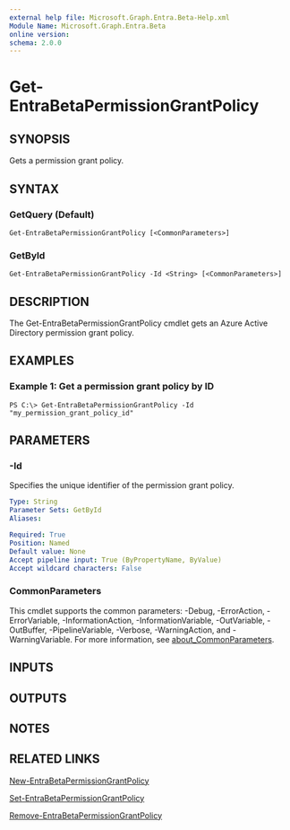 ```yaml
---
external help file: Microsoft.Graph.Entra.Beta-Help.xml
Module Name: Microsoft.Graph.Entra.Beta
online version:
schema: 2.0.0
---
```


# Get-EntraBetaPermissionGrantPolicy

## SYNOPSIS
Gets a permission grant policy.

## SYNTAX

### GetQuery (Default)
```
Get-EntraBetaPermissionGrantPolicy [<CommonParameters>]
```

### GetById
```
Get-EntraBetaPermissionGrantPolicy -Id <String> [<CommonParameters>]
```

## DESCRIPTION
The Get-EntraBetaPermissionGrantPolicy cmdlet gets an Azure Active Directory permission grant policy.

## EXAMPLES

### Example 1: Get a permission grant policy by ID
```
PS C:\> Get-EntraBetaPermissionGrantPolicy -Id "my_permission_grant_policy_id"
```

## PARAMETERS

### -Id
Specifies the unique identifier of the permission grant policy.

```yaml
Type: String
Parameter Sets: GetById
Aliases:

Required: True
Position: Named
Default value: None
Accept pipeline input: True (ByPropertyName, ByValue)
Accept wildcard characters: False
```

### CommonParameters
This cmdlet supports the common parameters: -Debug, -ErrorAction, -ErrorVariable, -InformationAction, -InformationVariable, -OutVariable, -OutBuffer, -PipelineVariable, -Verbose, -WarningAction, and -WarningVariable. For more information, see [about_CommonParameters](https://go.microsoft.com/fwlink/?LinkID=113216).

## INPUTS

## OUTPUTS

## NOTES

## RELATED LINKS

[New-EntraBetaPermissionGrantPolicy]()

[Set-EntraBetaPermissionGrantPolicy]()

[Remove-EntraBetaPermissionGrantPolicy]()

